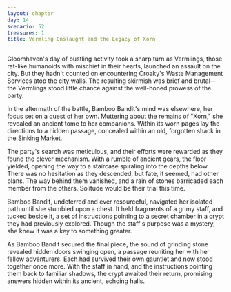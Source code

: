 ```yaml
---
layout: chapter
day: 14
scenario: 52
treasures: 1
title: Vermling Onslaught and the Legacy of Xorn
---
```


Gloomhaven's day of bustling activity took a sharp turn as Vermlings, those
rat-like humanoids with mischief in their hearts, launched an assault on the
city. But they hadn't counted on encountering Croaky's Waste Management
Services atop the city walls. The resulting skirmish was brief and brutal—the
Vermlings stood little chance against the well-honed prowess of the party.

In the aftermath of the battle, Bamboo Bandit's mind was elsewhere, her focus
set on a quest of her own. Muttering about the remains of "Xorn," she revealed
an ancient tome to her companions. Within its worn pages lay the directions to
a hidden passage, concealed within an old, forgotten shack in the Sinking
Market.

The party's search was meticulous, and their efforts were rewarded as they found
the clever mechanism. With a rumble of ancient gears, the floor yielded, opening
the way to a staircase spiraling into the depths below. There was no hesitation
as
they descended, but fate, it seemed, had other plans. The way behind them
vanished,
and a rain of stones barricaded each member from the others. Solitude would be
their
trial this time.

Bamboo Bandit, undeterred and ever resourceful, navigated her isolated path
until she
stumbled upon a chest. It held fragments of a grimy staff, and tucked beside it,
a set
of instructions pointing to a secret chamber in a crypt they had previously
explored.
Though the staff's purpose was a mystery, she knew it was a key to something
greater.

As Bamboo Bandit secured the final piece, the sound of grinding stone revealed
hidden
doors swinging open, a passage reuniting her with her fellow adventurers. Each
had
survived their own gauntlet and now stood together once more. With the staff in
hand,
and the instructions pointing them back to familiar shadows, the crypt awaited
their
return, promising answers hidden within its ancient, echoing halls.
